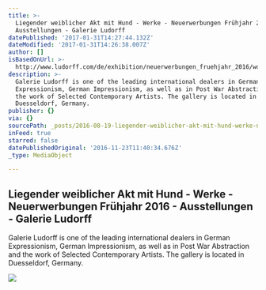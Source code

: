 ```yaml
---
title: >-
  Liegender weiblicher Akt mit Hund - Werke - Neuerwerbungen Frühjahr 2016 -
  Ausstellungen - Galerie Ludorff
datePublished: '2017-01-31T14:27:44.132Z'
dateModified: '2017-01-31T14:26:38.007Z'
author: []
isBasedOnUrl: >-
  http://www.ludorff.com/de/exhibition/neuerwerbungen_fruehjahr_2016/work/liegender_weiblicher_akt_mit_hund
description: >-
  Galerie Ludorff is one of the leading international dealers in German
  Expressionism, German Impressionism, as well as in Post War Abstraction and
  the work of Selected Contemporary Artists. The gallery is located in
  Duesseldorf, Germany.
publisher: {}
via: {}
sourcePath: _posts/2016-08-19-liegender-weiblicher-akt-mit-hund-werke-neuerwerbungen-f.md
inFeed: true
starred: false
datePublishedOriginal: '2016-11-23T11:40:34.676Z'
_type: MediaObject

---
```

<article style=""><h1>Liegender weiblicher Akt mit Hund - Werke - Neuerwerbungen Frühjahr 2016 - Ausstellungen - Galerie Ludorff</h1><p>Galerie Ludorff is one of the leading international dealers in German Expressionism, German Impressionism, as well as in Post War Abstraction and the work of Selected Contemporary Artists. The gallery is located in Duesseldorf, Germany.</p><img src="http://www.ludorff.com/imagecache/ca/94/erich_heckel_liegender_weiblicher_akt_mit_hund_ca_1911_ehp_17_540x315_q80.jpg" /></article>